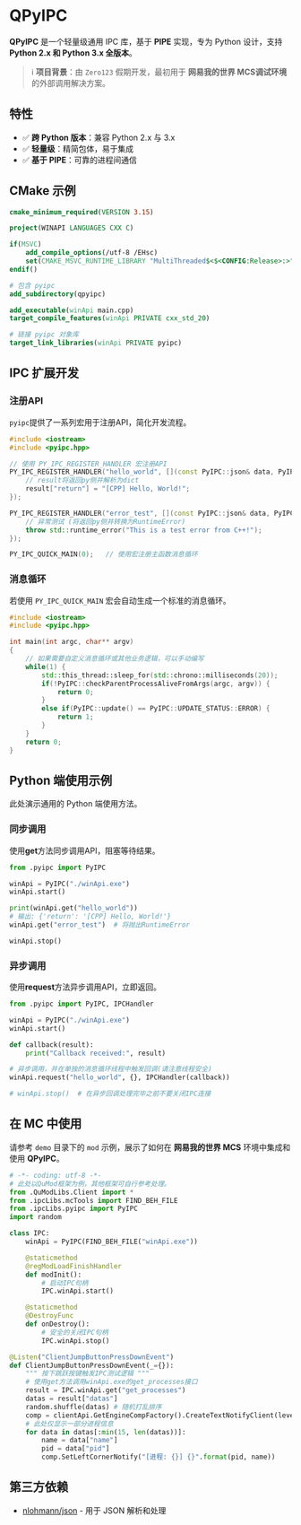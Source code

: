 # QPyIPC
**QPyIPC** 是一个轻量级通用 IPC 库，基于 **PIPE** 实现，专为 Python 设计，支持 **Python 2.x 和 Python 3.x 全版本**。

> ℹ️ **项目背景**：由 `Zero123` 假期开发，最初用于 **网易我的世界 MCS调试环境** 的外部调用解决方案。

## 特性
- ✅ **跨 Python 版本**：兼容 Python 2.x 与 3.x  
- ✅ **轻量级**：精简包体，易于集成  
- ✅ **基于 PIPE**：可靠的进程间通信  

## CMake 示例
```cmake
cmake_minimum_required(VERSION 3.15)

project(WINAPI LANGUAGES CXX C)

if(MSVC)
    add_compile_options(/utf-8 /EHsc)
    set(CMAKE_MSVC_RUNTIME_LIBRARY "MultiThreaded$<$<CONFIG:Release>:>")
endif()

# 包含 pyipc
add_subdirectory(qpyipc)

add_executable(winApi main.cpp)
target_compile_features(winApi PRIVATE cxx_std_20)

# 链接 pyipc 对象库
target_link_libraries(winApi PRIVATE pyipc)
```

## IPC 扩展开发
### 注册API
`pyipc`提供了一系列宏用于注册API，简化开发流程。
```cpp
#include <iostream>
#include <pyipc.hpp>

// 使用 PY_IPC_REGISTER_HANDLER 宏注册API
PY_IPC_REGISTER_HANDLER("hello_world", [](const PyIPC::json& data, PyIPC::json& result) {
    // result将返回py侧并解析为dict
    result["return"] = "[CPP] Hello, World!";
});

PY_IPC_REGISTER_HANDLER("error_test", [](const PyIPC::json& data, PyIPC::json& result) {
    // 异常测试 (将返回py侧并转换为RuntimeError)
    throw std::runtime_error("This is a test error from C++!");
});

PY_IPC_QUICK_MAIN(0);   // 使用宏注册主函数消息循环
```

### 消息循环
若使用 `PY_IPC_QUICK_MAIN` 宏会自动生成一个标准的消息循环。
```cpp
#include <iostream>
#include <pyipc.hpp>

int main(int argc, char** argv)
{
    // 如果需要自定义消息循环或其他业务逻辑，可以手动编写
    while(1) {
        std::this_thread::sleep_for(std::chrono::milliseconds(20));
        if(!PyIPC::checkParentProcessAliveFromArgs(argc, argv)) {
            return 0;
        }
        else if(PyIPC::update() == PyIPC::UPDATE_STATUS::ERROR) {
            return 1;
        }
    }
    return 0;
}
```

## Python 端使用示例
此处演示通用的 Python 端使用方法。

### 同步调用
使用**get**方法同步调用API，阻塞等待结果。
```python
from .pyipc import PyIPC

winApi = PyIPC("./winApi.exe")
winApi.start()

print(winApi.get("hello_world"))
# 输出: {'return': '[CPP] Hello, World!'}
winApi.get("error_test")  # 将抛出RuntimeError

winApi.stop()
```

### 异步调用
使用**request**方法异步调用API，立即返回。
```python
from .pyipc import PyIPC, IPCHandler

winApi = PyIPC("./winApi.exe")
winApi.start()

def callback(result):
    print("Callback received:", result)

# 异步调用，并在单独的消息循环线程中触发回调(请注意线程安全)
winApi.request("hello_world", {}, IPCHandler(callback))

# winApi.stop()  # 在异步回调处理完毕之前不要关闭IPC连接
```

## 在 MC 中使用
请参考 `demo` 目录下的 `mod` 示例，展示了如何在 **网易我的世界 MCS** 环境中集成和使用 **QPyIPC**。
```python
# -*- coding: utf-8 -*-
# 此处以QuMod框架为例，其他框架可自行参考处理。
from .QuModLibs.Client import *
from .ipcLibs.mcTools import FIND_BEH_FILE
from .ipcLibs.pyipc import PyIPC
import random

class IPC:
    winApi = PyIPC(FIND_BEH_FILE("winApi.exe"))

    @staticmethod
    @regModLoadFinishHandler
    def modInit():
        # 启动IPC句柄
        IPC.winApi.start()

    @staticmethod
    @DestroyFunc
    def onDestroy():
        # 安全的关闭IPC句柄
        IPC.winApi.stop()

@Listen("ClientJumpButtonPressDownEvent")
def ClientJumpButtonPressDownEvent(_={}):
    """ 按下跳跃按键触发IPC测试逻辑 """
    # 使用get方法调用winApi.exe的get_processes接口
    result = IPC.winApi.get("get_processes")
    datas = result["datas"]
    random.shuffle(datas) # 随机打乱排序
    comp = clientApi.GetEngineCompFactory().CreateTextNotifyClient(levelId)
    # 此处仅显示一部分进程信息
    for data in datas[:min(15, len(datas))]:
        name = data["name"]
        pid = data["pid"]
        comp.SetLeftCornerNotify("[进程: {}] {}".format(pid, name))
```

## 第三方依赖
- [nlohmann/json](https://github.com/nlohmann/json) - 用于 JSON 解析和处理